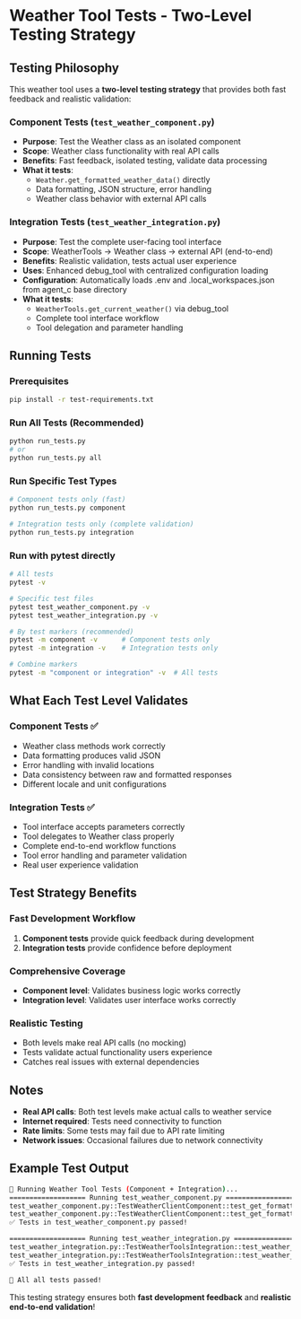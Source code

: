# Weather Tool Tests - Two-Level Testing Strategy

## Testing Philosophy

This weather tool uses a **two-level testing strategy** that provides both fast feedback and realistic validation:

### **Component Tests** (`test_weather_component.py`)
- **Purpose**: Test the Weather class as an isolated component
- **Scope**: Weather class functionality with real API calls
- **Benefits**: Fast feedback, isolated testing, validate data processing
- **What it tests**:
  - `Weather.get_formatted_weather_data()` directly
  - Data formatting, JSON structure, error handling
  - Weather class behavior with external API calls

### **Integration Tests** (`test_weather_integration.py`)
- **Purpose**: Test the complete user-facing tool interface
- **Scope**: WeatherTools → Weather class → external API (end-to-end)
- **Benefits**: Realistic validation, tests actual user experience
- **Uses**: Enhanced debug_tool with centralized configuration loading
- **Configuration**: Automatically loads .env and .local_workspaces.json from agent_c base directory
- **What it tests**:
  - `WeatherTools.get_current_weather()` via debug_tool
  - Complete tool interface workflow
  - Tool delegation and parameter handling

## Running Tests

### Prerequisites
```bash
pip install -r test-requirements.txt
```

### Run All Tests (Recommended)
```bash
python run_tests.py
# or
python run_tests.py all
```

### Run Specific Test Types
```bash
# Component tests only (fast)
python run_tests.py component

# Integration tests only (complete validation)
python run_tests.py integration
```

### Run with pytest directly
```bash
# All tests
pytest -v

# Specific test files
pytest test_weather_component.py -v
pytest test_weather_integration.py -v

# By test markers (recommended)
pytest -m component -v      # Component tests only
pytest -m integration -v    # Integration tests only

# Combine markers
pytest -m "component or integration" -v  # All tests
```

## What Each Test Level Validates

### **Component Tests** ✅
- Weather class methods work correctly
- Data formatting produces valid JSON
- Error handling with invalid locations
- Data consistency between raw and formatted responses
- Different locale and unit configurations

### **Integration Tests** ✅
- Tool interface accepts parameters correctly
- Tool delegates to Weather class properly
- Complete end-to-end workflow functions
- Tool error handling and parameter validation
- Real user experience validation

## Test Strategy Benefits

### **Fast Development Workflow**
1. **Component tests** provide quick feedback during development
2. **Integration tests** provide confidence before deployment

### **Comprehensive Coverage**
- **Component level**: Validates business logic works correctly
- **Integration level**: Validates user interface works correctly

### **Realistic Testing**
- Both levels make real API calls (no mocking)
- Tests validate actual functionality users experience
- Catches real issues with external dependencies

## Notes

- **Real API calls**: Both test levels make actual calls to weather service
- **Internet required**: Tests need connectivity to function
- **Rate limits**: Some tests may fail due to API rate limiting
- **Network issues**: Occasional failures due to network connectivity

## Example Test Output

```bash
🧪 Running Weather Tool Tests (Component + Integration)...
=================== Running test_weather_component.py ===================
test_weather_component.py::TestWeatherClientComponent::test_get_formatted_weather_data_real_location PASSED
test_weather_component.py::TestWeatherClientComponent::test_get_formatted_weather_data_invalid_location PASSED
✅ Tests in test_weather_component.py passed!

=================== Running test_weather_integration.py ===================
test_weather_integration.py::TestWeatherToolsIntegration::test_weather_tool_real_location PASSED
test_weather_integration.py::TestWeatherToolsIntegration::test_weather_tool_invalid_location PASSED
✅ Tests in test_weather_integration.py passed!

🎉 All all tests passed!
```

This testing strategy ensures both **fast development feedback** and **realistic end-to-end validation**!
